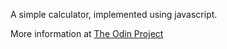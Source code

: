 A simple calculator, implemented using javascript.

More information at [The Odin Project](https://www.theodinproject.com/courses/web-development-101/lessons/calculator)
